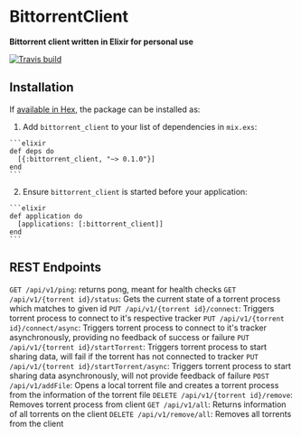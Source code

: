 # BittorrentClient
**Bittorrent client written in Elixir for personal use**

[![Travis build](https://secure.travis-ci.org/JulioDeLeon/bittorrent_client.svg?branch=master
"Build Status")](https://travis-ci.org/JulioDeLeon/bittorrent_client)


## Installation

If [available in Hex](https://hex.pm/docs/publish), the package can be installed as:

  1. Add `bittorrent_client` to your list of dependencies in `mix.exs`:

    ```elixir
    def deps do
      [{:bittorrent_client, "~> 0.1.0"}]
    end
    ```

  2. Ensure `bittorrent_client` is started before your application:

    ```elixir
    def application do
      [applications: [:bittorrent_client]]
    end
    ```

## REST Endpoints

```GET /api/v1/ping```: returns pong, meant for health checks
```GET /api/v1/{torrent id}/status```: Gets the current state of a torrent process which matches to given id
```PUT /api/v1/{torrent id}/connect```: Triggers torrent process to connect to it's respective tracker
```PUT /api/v1/{torrent id}/connect/async```: Triggers torrent process to connect to it's tracker asynchronously, providing no feedback of success or failure
```PUT /api/v1/{torrent id}/startTorrent```: Triggers torrent process to start sharing data, will fail if the torrent has not connected to tracker
```PUT /api/v1/{torrent id}/startTorrent/async```: Triggers torrent process to start sharing data asynchronously, will not provide feedback of failure
```POST /api/v1/addFile```: Opens a local torrent file and creates a torrent process from the information of the torrent file
```DELETE /api/v1/{torrent id}/remove```: Removes torrent process from client
```GET /api/v1/all```: Returns information of all torrents on the client
```DELETE /api/v1/remove/all```: Removes all torrents from the client

